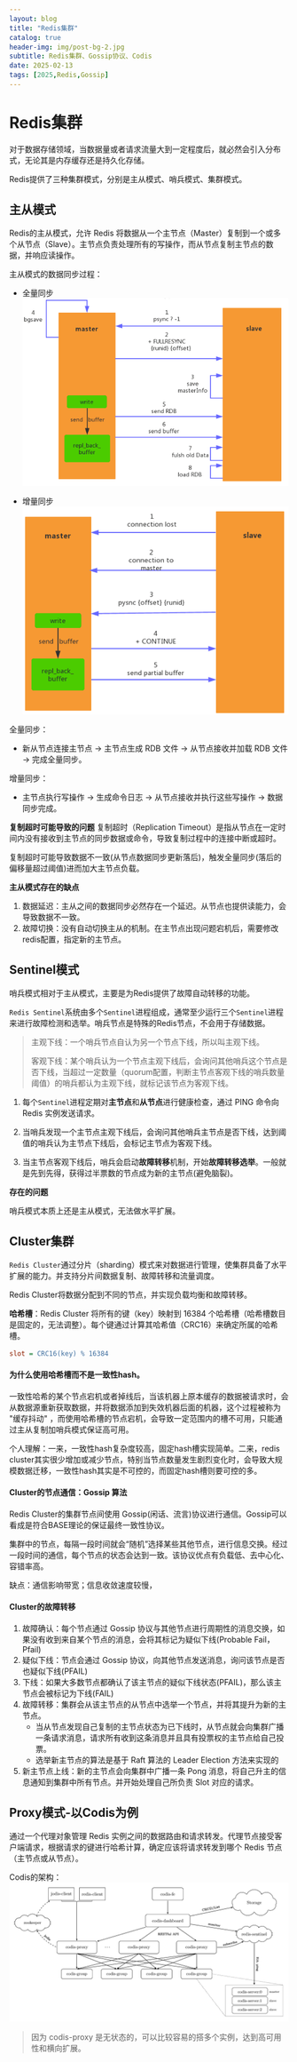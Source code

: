 ```yaml
---
layout: blog
title: "Redis集群"
catalog: true
header-img: img/post-bg-2.jpg
subtitle: Redis集群、Gossip协议、Codis
date: 2025-02-13
tags: [2025,Redis,Gossip]
---
```


# Redis集群
对于数据存储领域，当数据量或者请求流量大到一定程度后，就必然会引入分布式，无论其是内存缓存还是持久化存储。

Redis提供了三种集群模式，分别是主从模式、哨兵模式、集群模式。

## 主从模式
Redis的主从模式，允许 Redis 将数据从一个主节点（Master）复制到一个或多个从节点（Slave）。主节点负责处理所有的写操作，而从节点复制主节点的数据，并响应读操作。

主从模式的数据同步过程：
+ 全量同步
![alt text](_pic/redis_full_sync.png)

+ 增量同步
![alt text](_pic/redis_part_sync.png)

全量同步：
+ 新从节点连接主节点 → 主节点生成 RDB 文件 → 从节点接收并加载 RDB 文件 → 完成全量同步。

增量同步：
+ 主节点执行写操作 → 生成命令日志 → 从节点接收并执行这些写操作 → 数据同步完成。

**复制超时可能导致的问题**
复制超时（Replication Timeout）是指从节点在一定时间内没有接收到主节点的同步数据或命令，导致复制过程中的连接中断或超时。

复制超时可能导致数据不一致(从节点数据同步更新落后)，触发全量同步(落后的偏移量超过阈值)进而加大主节点负载。

**主从模式存在的缺点**
1. 数据延迟：主从之间的数据同步必然存在一个延迟。从节点也提供读能力，会导致数据不一致。
2. 故障切换：没有自动切换主从的机制。在主节点出现问题宕机后，需要修改redis配置，指定新的主节点。

## Sentinel模式
哨兵模式相对于主从模式，主要是为Redis提供了故障自动转移的功能。

`Redis Sentinel`系统由多个`Sentinel`进程组成，通常至少运行三个`Sentinel`进程来进行故障检测和选举。哨兵节点是特殊的Redis节点，不会用于存储数据。

> 主观下线：一个哨兵节点自认为另一个节点下线，所以叫主观下线。
> 
> 客观下线：某个哨兵认为一个节点主观下线后，会询问其他哨兵这个节点是否下线，当超过一定数量（quorum配置，判断主节点客观下线的哨兵数量阈值）的哨兵都认为主观下线，就标记该节点为客观下线。

1. 每个`Sentinel`进程定期对**主节点**和**从节点**进行健康检查，通过 PING 命令向 Redis 实例发送请求。

2. 当哨兵发现一个主节点主观下线后，会询问其他哨兵主节点是否下线，达到阈值的哨兵认为主节点下线后，会标记主节点为客观下线。

3. 当主节点客观下线后，哨兵会启动**故障转移**机制，开始**故障转移选举**。一般就是先到先得，获得过半票数的节点成为新的主节点(避免脑裂)。

**存在的问题**

哨兵模式本质上还是主从模式，无法做水平扩展。

## Cluster集群
`Redis Cluster`通过分片（sharding）模式来对数据进行管理，使集群具备了水平扩展的能力。并支持分片间数据复制、故障转移和流量调度。

Redis Cluster将数据分配到不同的节点，并实现负载均衡和故障转移。

**哈希槽**：Redis Cluster 将所有的键（key）映射到 16384 个哈希槽（哈希槽数目是固定的，无法调整）。每个键通过计算其哈希值（CRC16）来确定所属的哈希槽。
```ini
slot = CRC16(key) % 16384
```

#### 为什么使用哈希槽而不是一致性hash。
一致性哈希的某个节点宕机或者掉线后，当该机器上原本缓存的数据被请求时，会从数据源重新获取数据，并将数据添加到失效机器后面的机器，这个过程被称为 "缓存抖动" ，而使用哈希槽的节点宕机，会导致一定范围内的槽不可用，只能通过主从复制加哨兵模式保证高可用。

个人理解：一来，一致性hash复杂度较高，固定hash槽实现简单。二来，redis cluster其实很少增加或减少节点，特别当节点数量发生剧烈变化时，会导致大规模数据迁移，一致性hash其实是不可控的，而固定hash槽则要可控的多。

#### Cluster的节点通信：Gossip 算法
Redis Cluster的集群节点间使用 Gossip(闲话、流言)协议进行通信。Gossip可以看成是符合BASE理论的保证最终一致性协议。

集群中的节点，每隔一段时间就会“随机”选择某些其他节点，进行信息交换。经过一段时间的通信，每个节点的状态会达到一致。该协议优点有负载低、去中心化、容错率高。

缺点：通信影响带宽；信息收敛速度较慢，

#### Cluster的故障转移
1. 故障确认：每个节点通过 Gossip 协议与其他节点进行周期性的消息交换，如果没有收到来自某个节点的消息，会将其标记为疑似下线(Probable Fail，Pfail)
2. 疑似下线：节点会通过 Gossip 协议，向其他节点发送消息，询问该节点是否也疑似下线(PFAIL)
3. 下线：如果大多数节点都确认了该主节点的疑似下线状态(PFAIL)，那么该主节点会被标记为下线(FAIL)
4. 故障转移：集群会从该主节点的从节点中选举一个节点，并将其提升为新的主节点。
    + 当从节点发现自己复制的主节点状态为已下线时，从节点就会向集群广播一条请求消息，请求所有收到这条消息并且具有投票权的主节点给自己投票。
    + 选举新主节点的算法是基于 Raft 算法的 Leader Election 方法来实现的
5. 新主节点上线：新的主节点会向集群中广播一条 Pong 消息，将自己升主的信息通知到集群中所有节点。并开始处理自己所负责 Slot 对应的请求。


## Proxy模式-以Codis为例
通过一个代理对象管理 Redis 实例之间的数据路由和请求转发。代理节点接受客户端请求，根据请求的键进行哈希计算，确定应该将请求转发到哪个 Redis 节点（主节点或从节点）。

Codis的架构：
![alt text](_pic/redis_codis.png)

> 因为 codis-proxy 是无状态的，可以比较容易的搭多个实例，达到高可用性和横向扩展。







